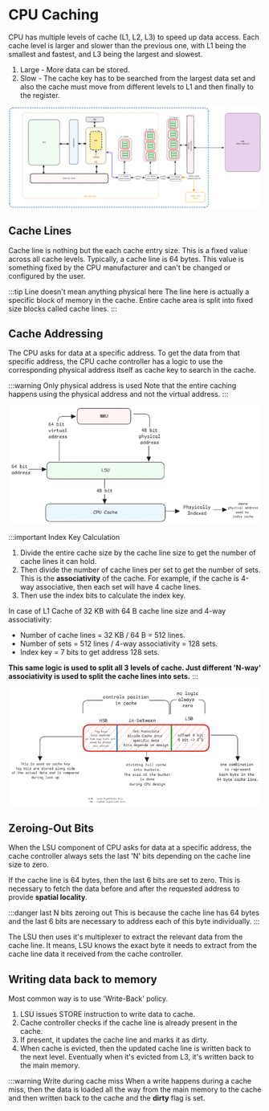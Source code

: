 # CPU Caching

CPU has multiple levels of cache (L1, L2, L3) to speed up data access.
Each cache level is larger and slower than the previous one, with L1 being the smallest and fastest,
and L3 being the largest and slowest.

1. Large - More data can be stored.
2. Slow - The cache key has to be searched from the largest data set and
   also the cache must move from different levels to L1 and then finally to the register.

![cpu-cache](../../static/img/cpu-cache-lines.excalidraw.png)

## Cache Lines

Cache line is nothing but the each cache entry size.
This is a fixed value across all cache levels. Typically, a cache line is 64 bytes.
This value is something fixed by the CPU manufacturer and can't be changed or configured by the user.

:::tip Line doesn't mean anything physical here
The line here is actually a specific block of memory in the cache.
Entire cache area is split into fixed size blocks called cache lines.
:::

## Cache Addressing

The CPU asks for data at a specific address.
To get the data from that specific address,
the CPU cache controller has a logic to use the corresponding physical address itself 
as cache key to search in the cache.

:::warning Only physical address is used
Note that the entire caching happens using the physical address and not the virtual address.
:::

![Cache Addressing](../../static/img/cpu-cache-mmu.excalidraw.png)

:::important Index Key Calculation
1. Divide the entire cache size by the cache line size to get the number of cache lines it can hold.
2. Then divide the number of cache lines per set to get the number of sets. 
This is the **associativity** of the cache.
   For example, if the cache is 4-way associative, then each set will have 4 cache lines.
3. Then use the index bits to calculate the index key.

In case of L1 Cache of 32 KB with 64 B cache line size and 4-way associativity:

- Number of cache lines = 32 KB / 64 B = 512 lines.
- Number of sets = 512 lines / 4-way associativity = 128 sets.
- Index key = 7 bits to get address 128 sets.

**This same logic is used to split all 3 levels of cache.
Just different 'N-way' associativity is used to split the cache lines into sets.**
:::

![Cache Key Generation](../../static/img/cpu-cache-split.excalidraw.png)

## Zeroing-Out Bits

When the LSU component of CPU asks for data at a specific address,
the cache controller always sets the last 'N' bits depending on the cache line size to zero.

If the cache line is 64 bytes, then the last 6 bits are set to zero.
This is necessary to fetch the data before and after the requested address to provide **spatial locality**.

:::danger last N bits zeroing out
This is because the cache line has 64 bytes
and the last 6 bits are necessary to address each of this byte individually.
:::

The LSU then uses it's multiplexer to extract the relevant data from the cache line.
It means, LSU knows the exact byte it needs to extract from the cache line data it received from the cache controller.

## Writing data back to memory

Most common way is to use 'Write-Back' policy.

1. LSU issues STORE instruction to write data to cache.
2. Cache controller checks if the cache line is already present in the cache.
3. If present, it updates the cache line and marks it as dirty.
4. When cache is evicted, then the updated cache line is written back to the next level.
   Eventually when it's evicted from L3, it's written back to the main memory.

:::warning Write during cache miss
When a write happens during a cache miss,
then the data is loaded all the way from the main memory to the cache
and then written back to the cache and the **dirty** flag is set.
